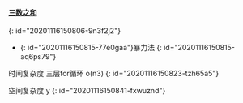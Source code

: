 #### [三数之和](https://leetcode-cn.com/problems/3sum/)
{: id="20201116150806-9n3f2j2"}

* {: id="20201116150815-77e0gaa"}暴力法
{: id="20201116150815-aq6ps79"}

时间复杂度 三层for循环 o(n3)
{: id="20201116150823-tzh65a5"}

空间复杂度 y
{: id="20201116150841-fxwuznd"}
